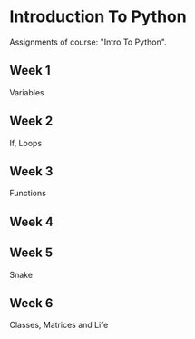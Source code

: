 # Introduction To Python
Assignments of course: "Intro To Python".

## Week 1
Variables

## Week 2
If, Loops

## Week 3
Functions

## Week 4

## Week 5
Snake

## Week 6
Classes, Matrices and Life
